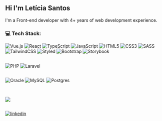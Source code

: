 
## Hi I'm Letícia Santos
I'm a Front-end developer with 4+ years of web development experience.


### 💻 Tech Stack:
![Vue.js](https://img.shields.io/badge/Vue.js-35495E?style=for-the-badge&logo=vue.js&logoColor=234FC08D) ![React](https://img.shields.io/badge/React-20232A?style=for-the-badge&logo=react&logoColor=2361DAFB)  ![TypeScript](https://img.shields.io/badge/TypeScript-007ACC?style=for-the-badge&logo=typescript&logoColor=white) ![JavaScript](https://img.shields.io/badge/JavaScript-F7DF1E?style=for-the-badge&logo=javascript&logoColor=black) ![HTML5](https://img.shields.io/badge/HTML5-E34F26?style=for-the-badge&logo=html5&logoColor=white) ![CSS3](https://img.shields.io/badge/CSS3-1572B6?style=for-the-badge&logo=css3&logoColor=white) ![SASS](https://img.shields.io/badge/Sass-CC6699?style=for-the-badge&logo=sass&logoColor=white) ![TailwindCSS](https://img.shields.io/badge/Tailwind_CSS-38B2AC?style=for-the-badge&logo=tailwind-css&logoColor=white) ![Styled](https://img.shields.io/badge/styled--components-DB7093?style=for-the-badge&logo=styled-components&logoColor=white) ![Bootstrap](https://img.shields.io/badge/Bootstrap-563D7C?style=for-the-badge&logo=bootstrap&logoColor=white) ![Storybook](https://img.shields.io/badge/Storybook-F24E1E?style=for-the-badge&logo=storybook&logoColor=white)
##
![PHP](https://img.shields.io/badge/PHP-777BB4?style=for-the-badge&logo=php&logoColor=white) ![Laravel](https://img.shields.io/badge/Laravel-FF2D20?style=for-the-badge&logo=laravel&logoColor=white)
##
![Oracle](https://img.shields.io/badge/Oracle-F80000?style=for-the-badge&logo=Oracle&logoColor=white) ![MySQL](https://img.shields.io/badge/MySQL-005C84?style=for-the-badge&logo=mysql&logoColor=white) ![Postgres](https://img.shields.io/badge/PostgreSQL-316192?style=for-the-badge&logo=postgresql&logoColor=white)

<br />

![](https://github-readme-stats.vercel.app/api/top-langs/?username=lesantosx&theme=radical&hide_border=false&include_all_commits=true&count_private=true&layout=compact)

##
  [![linkedin](https://img.shields.io/badge/linkedin-0A66C2?style=for-the-badge&logo=linkedin&logoColor=white)](https://www.linkedin.com/in/lesantosx)


